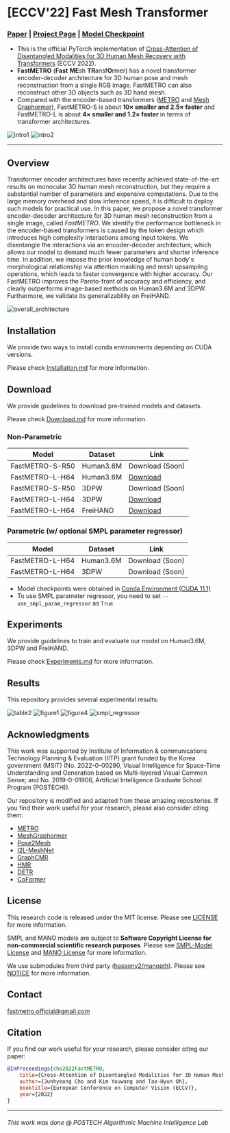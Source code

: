 # [ECCV'22] Fast Mesh Transformer
### [Paper](https://arxiv.org/abs/2207.13820) | [Project Page](https://fastmetro.github.io/) | [Model Checkpoint](#model_checkpoint)

- This is the official PyTorch implementation of [Cross-Attention of Disentangled Modalities for 3D Human Mesh Recovery with Transformers](https://arxiv.org/abs/2207.13820) (ECCV 2022).
- **FastMETRO** (**Fast** **ME**sh **TR**ansf**O**rmer) has a novel transformer encoder-decoder architecture for 3D human pose and mesh reconstruction from a single RGB image. FastMETRO can also reconstruct other 3D objects such as 3D hand mesh.
- Compared with the encoder-based transformers ([METRO](https://github.com/microsoft/MeshTransformer) and [Mesh Graphormer](https://github.com/microsoft/MeshGraphormer)), FastMETRO-S is about **10× smaller and 2.5× faster** and FastMETRO-L is about **4× smaller and 1.2× faster** in terms of transformer architectures.

![intro1](./assets/intro1.png)
![intro2](./assets/intro2.png)

---


## Overview
Transformer encoder architectures have recently achieved state-of-the-art results on monocular 3D human mesh reconstruction, but they require a substantial number of parameters and expensive computations. Due to the large memory overhead and slow inference speed, it is difficult to deploy such models for practical use. In this paper, we propose a novel transformer encoder-decoder architecture for 3D human mesh reconstruction from a single image, called *FastMETRO*. We identify the performance bottleneck in the encoder-based transformers is caused by the token design which introduces high complexity interactions among input tokens. We disentangle the interactions via an encoder-decoder architecture, which allows our model to demand much fewer parameters and shorter inference time. In addition, we impose the prior knowledge of human body's morphological relationship via attention masking and mesh upsampling operations, which leads to faster convergence with higher accuracy. Our FastMETRO improves the Pareto-front of accuracy and efficiency, and clearly outperforms image-based methods on Human3.6M and 3DPW. Furthermore, we validate its generalizability on FreiHAND.

![overall_architecture](./assets/overall_architecture.png)


## Installation
We provide two ways to install conda environments depending on CUDA versions. 

Please check [Installation.md](./docs/Installation.md) for more information.


## Download
We provide guidelines to download pre-trained models and datasets. 

Please check [Download.md](./docs/Download.md) for more information.

<a name="model_checkpoint"></a>

### Non-Parametric
| Model                               | Dataset   | Link            |
| ----------------------------------- | --------- | --------------- |
| FastMETRO-S-R50                     | Human3.6M | Download (Soon) |
| FastMETRO-L-H64                     | Human3.6M | [Download](https://drive.google.com/u/2/uc?id=1WU6q27SV7YNGCSBLypB5IGFVWMnL26io&export=download&confirm=t)        |
| FastMETRO-S-R50                     | 3DPW      | Download (Soon) |
| FastMETRO-L-H64                     | 3DPW      | [Download](https://drive.google.com/u/2/uc?id=19Nc-KyluAB4UmY70HoBvIRqwRFVy4jQB&export=download&confirm=t)        |
| FastMETRO-L-H64                     | FreiHAND  | [Download](https://drive.google.com/u/2/uc?id=1u6dr0E1w15IBmstcFaihr6r-DHKFWuw1&export=download&confirm=t)        |


### Parametric (w/ optional SMPL parameter regressor)
| Model           | Dataset   | Link            |
| --------------- | --------- | --------------- |
| FastMETRO-L-H64 | Human3.6M | Download (Soon) |
| FastMETRO-L-H64 | 3DPW      | Download (Soon) |

- Model checkpoints were obtained in [Conda Environment (CUDA 11.1)](./docs/Installation.md)
- To use SMPL parameter regressor, you need to set `--use_smpl_param_regressor` as `True`

## Experiments
We provide guidelines to train and evaluate our model on Human3.6M, 3DPW and FreiHAND. 

Please check [Experiments.md](./docs/Experiments.md) for more information.


## Results
This repository provides several experimental results:

![table2](./assets/table2.png)
![figure1](./assets/figure1.png)
![figure4](./assets/figure4.png)
![smpl_regressor](./assets/smpl_param_regressor.png)


## Acknowledgments
This work was supported by Institute of Information & communications Technology Planning & Evaluation (IITP) grant funded by the Korea government (MSIT) (No. 2022-0-00290, Visual Intelligence for Space-Time Understanding and Generation based on Multi-layered Visual Common Sense; and No. 2019-0-01906, Artificial Intelligence Graduate School Program (POSTECH)).

Our repository is modified and adapted from these amazing repositories. If you find their work useful for your research, please also consider citing them:
- [METRO](https://github.com/microsoft/MeshTransformer)          
- [MeshGraphormer](https://github.com/microsoft/MeshGraphormer)
- [Pose2Mesh](https://github.com/hongsukchoi/Pose2Mesh_RELEASE)
- [I2L-MeshNet](https://github.com/mks0601/I2L-MeshNet_RELEASE)
- [GraphCMR](https://github.com/nkolot/GraphCMR)
- [HMR](https://github.com/akanazawa/hmr)
- [DETR](https://github.com/facebookresearch/detr)
- [CoFormer](https://github.com/jhcho99/CoFormer)

## License
This research code is released under the MIT license. Please see [LICENSE](./LICENSE) for more information.

SMPL and MANO models are subject to **Software Copyright License for non-commercial scientific research purposes**. Please see [SMPL-Model License](https://smpl.is.tue.mpg.de/modellicense.html) and [MANO License](https://mano.is.tue.mpg.de/license.html) for more information.

We use submodules from third party ([hassony2/manopth](https://github.com/hassony2/manopth)). Please see [NOTICE](./NOTICE.md) for more information.


## Contact
fastmetro.official@gmail.com


## Citation
If you find our work useful for your research, please consider citing our paper:

````BibTeX
@InProceedings{cho2022FastMETRO,
    title={Cross-Attention of Disentangled Modalities for 3D Human Mesh Recovery with Transformers},
    author={Junhyeong Cho and Kim Youwang and Tae-Hyun Oh},
    booktitle={European Conference on Computer Vision (ECCV)},
    year={2022}
}
````

---
###### *This work was done @ POSTECH Algorithmic Machine Intelligence Lab*
